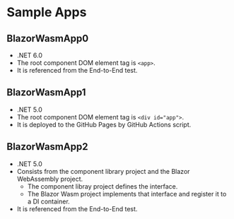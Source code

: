 ﻿# Sample Apps

## BlazorWasmApp0

- .NET 6.0
- The root component DOM element tag is `<app>`.
- It is referenced from the End-to-End test.


## BlazorWasmApp1

- .NET 5.0
- The root component DOM element tag is `<div id="app">`.
- It is deployed to the GitHub Pages by GitHub Actions script.

## BlazorWasmApp2

- .NET 5.0
- Consists from the component library project and the Blazor WebAssembly project.
  - The component libray project defines the interface.
  - The Blazor Wasm project implements that interface and register it to a DI container.
- It is referenced from the End-to-End test.
